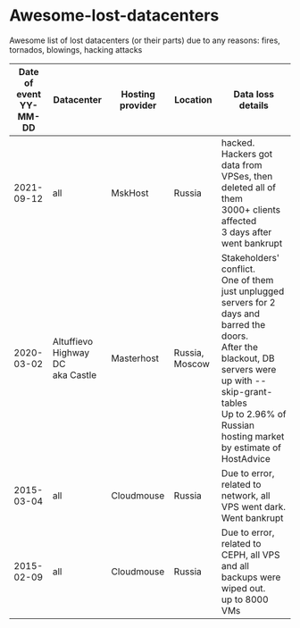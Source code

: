 # Awesome-lost-datacenters
Awesome list of lost datacenters (or their parts) due to any reasons: fires, tornados, blowings, hacking attacks

|Date of event<br />YY-MM-DD|Datacenter     |Hosting provider|Location|Data loss details|
|----          |---        |---                              |----    |----             |
|2021-09-12    |all                          |MskHost        |Russia  |hacked. Hackers got data from VPSes, then deleted all of them<br />3000+ clients affected<br />3 days after went bankrupt|
|2020-03-02    |Altuffievo Highway DC<br /> aka Castle |Masterhost |Russia, Moscow| Stakeholders' conflict. <br />One of them just unplugged servers for 2 days and barred the doors.<br />After the blackout, DB servers were up with --skip-grant-tables<br /> Up to  2.96% of Russian hosting market by estimate of HostAdvice |
|2015-03-04    |all        |Cloudmouse       |Russia| Due to error, related to network, all VPS went dark.<br /> Went bankrupt | 
|2015-02-09    |all        |Cloudmouse       |Russia| Due to error, related to CEPH, all VPS and all backups were wiped out.<br /> up to 8000 VMs| 
